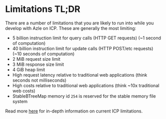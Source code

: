 # Limitations TL;DR

There are a number of limitations that you are likely to run into while you develop with Azle on ICP. These are generally the most limiting:

- 5 billion instruction limit for query calls (HTTP GET requests) (~1 second of computation)
- 40 billion instruction limit for update calls (HTTP POST/etc requests) (~10 seconds of computation)
- 2 MiB request size limit
- 3 MiB response size limit
- 4 GiB heap limit
- High request latency relative to traditional web applications (think seconds not milliseconds)
- High costs relative to traditional web applications (think ~10x traditional web costs)
- StableBTreeMap memory id `254` is reserved for the stable memory file system

Read more [here](https://internetcomputer.org/docs/current/developer-docs/smart-contracts/maintain/resource-limits) for in-depth information on current ICP limitations.

<!-- # Limitations

Keep in mind that this is not an exhaustive collection of the limitations of Azle or [ICP](https://internetcomputer.org/).

Let's discuss some important limitations of Azle and ICP that you are likely to run into. This is chapter is currently a work-in-progress:

-   `/api` can't be used locally
-   instruction limit (5 billion)
-   Message size limit (2 MiB request, 3 MiB response)
-   heap limit (4 GiB)
-   http outcalls request and response size, latency, and expense
-   1_000 update calls per sec
-   30_000 query calls per sec
-   stable memory limit (96 GiB)
-   no chunked http responses
-   Wasm binary limits (~10 MiB code section, ~90 MiB data section) -->
